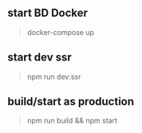 ## start BD Docker
> docker-compose up

## start dev ssr
> npm run dev:ssr

## build/start as production
> npm run build && npm start
